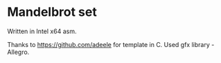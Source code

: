 # Mandelbrot set

Written in Intel x64 asm.

Thanks to https://github.com/adeele
for template in C.
Used gfx library - Allegro.
